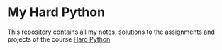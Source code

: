 # My Hard Python
This repository contains all my notes, solutions to the assignments and projects of the course [Hard Python](https://github.com/Enkkfull/hard-python).
